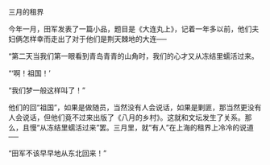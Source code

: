 三月的租界

  

今年一月，田军发表了一篇小品，题目是《大连丸上》，记着一年多以前，他们夫妇俩怎样幸而走出了对于他们是荆天棘地的大连──

“第二天当我们第一眼看到青岛青青的山角时，我们的心才又从冻结里蠕活过来。

“‘啊！祖国！’

“我们梦一般这样叫了！”

他们的回“祖国”，如果是做随员，当然没有人会说话，如果是剿匪，那当然更没有人会说话，但他们竟不过来出版了《八月的乡村》。这就和文坛发生了关系。那么，且慢“从冻结里蠕活过来”罢。三月里，就“有人”在上海的租界上冷冷的说道──

“田军不该早早地从东北回来！”